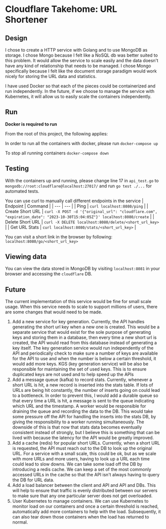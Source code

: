 # Cloudflare Takehome: URL Shortener

## Design
I chose to create a HTTP service with Golang and to use MongoDB as storage. I chose Mongo because I felt like a NoSQL db was better suited to this problem. It would allow the service to scale easily and the data doesn't have any kind of relationship that needs to be managed. I chose Mongo specifically because I felt like the document storage paradigm would work nicely for storing the URL data and statistics.

I have used Docker so that each of the pieces could be containerized and run independently. In the future, if we choose to manage the service with Kubernetes, it will allow us to easily scale the containers independently.

## Run
**Docker is required to run**

From the root of this project, the following applies:

In order to run all the containers with docker, please run
```docker-compose up```

To stop all running containers
```docker-compose down```

## Testing
With the containers up and running, please change line 17 in ```api_test.go``` to ```mongodb://root:cloudflare@localhost:27017/``` and run ```go test ./...``` for automated tests.

You can use curl to manually call different endpoints in the service
| Endpoint | Command |
| --- | --- |
| Ping | ```curl localhost:8080/ping``` |
| Create Short URL | ```curl -X POST -d '{"original_url": "cloudflare.com", "expiration_date": "2023-10-30T15:04:05Z"}' localhost:8080/create``` |
| Delete Short URL | ```curl -X DELETE localhost:8080/delete/<short_url_key>``` |
| Get URL Stats | ```curl localhost:8080/stats/<short_url_key>``` |

You can visit a short link in the browser by following: ```localhost:8080/go/<short_url_key>```

## Viewing data
You can view the data stored in MongoDB by visiting ```localhost:8081``` in your browser and accessing the ```cloudflare``` DB.

## Future

The current implementation of this service would be fine for small scale usage. When this service needs to scale to support millions of users, there are some changes that would need to be made.

1. Add a new service for key generation. Currently, the API handles generating the short url key when a new one is created. This would be a separate service that would exist for the sole purpose of generating keys and storing them in a database, then every time a new short url is created, the API would read from this database instead of generating a key itself. The key generation service would run independently of the API and periodically check to make sure a number of keys are available for the API to use and when the number is below a certain threshold, it would add more keys. KGS (key generation service) will be also be responsible for maintaining the set of used keys. This is to ensure duplicated keys are not used and to help speed up the APIs
2. Add a message queue (kafka) to record stats. Currently, whenever a short URL is hit, a new record is inserted into the stats table. If lots of URLs are being hit constantly, the number of inserts going on could lead to a bottleneck. In order to prevent this, I would add a durable queue so that every time a URL is hit, a message is sent to the queue indicating which URL and the timestamp. A worker would be responsible for draining the queue and recording the data to the DB. This would take some pressure off the API for handling the inserts into the stats DB, by giving the responsibility to a worker running simultaneously. The downside of this is that now that stats data becomes eventually consistent instead of strongly, but I believe this is something that can be lived with because the latency for the API would be greatly improved.
3. Add a cache (redis) for popular short URLs. Currently, when a short URL is requested, the API must reach out to the DB to look up the original URL. For a service with a small scale, this could be ok, but as we scale with more URLs and more users, having to look up a URL each time could lead to slow downs. We can take some load off the DB by introducing a redis cache. We can keep a set of the most commonly accessed URLs in the cache so that the API isn't always having to query the DB for URL data.
4. Add a load balancer between the client and API and API and DBs. This will help to ensure that traffic is evenly distributed between our servers to make sure that any one particular server does not get overloaded.
5. User Kubernetes to manage containers. We can use Kubernetes to monitor load on our containers and once a certain threshold is reached, automatically add more containers to help with the load. Subsequently, it can also tear down those containers when the load has returned to normal.